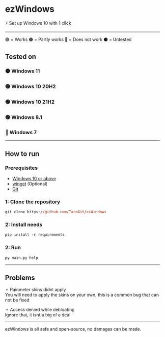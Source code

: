 # ezWindows
⚡️ Set up Windows 10 with 1 click
<br>

---
🟢 = Works
🟠 = Partly works
🔴 = Does not work
⚫ = Untested

## Tested on
### ⚫ Windows 11
### 🟢 Windows 10 20H2
### 🟢 Windows 10 21H2
### 🟢 Windows 8.1
### 🔴 Windows 7

---

## How to run

### Prerequisites
- [Windows 10 or above](https://www.microsoft.com/en-us/software-download/windows10)
- [winget](https://github.com/microsoft/winget-cli/releases/tag/v1.2.10271) (Optional)
- [Git](https://git-scm.com)

### 1: Clone the repository
```ps
git clone https://github.com/TacoGit/ezWindows
```
### 2: Install needs
```ps
pip install -r requirements
```
### 2: Run
```ps
py main.py help
```

---

## Problems

⚬ Rainmeter skins didnt apply <br>
You will need to apply the skins on your own, this is a common bug that can not be fixed

⚬ Access denied while debloating <br>
Ignore that, it isnt a big of a deal

---

ezWindows is all safe and open-source, no damages can be made.
